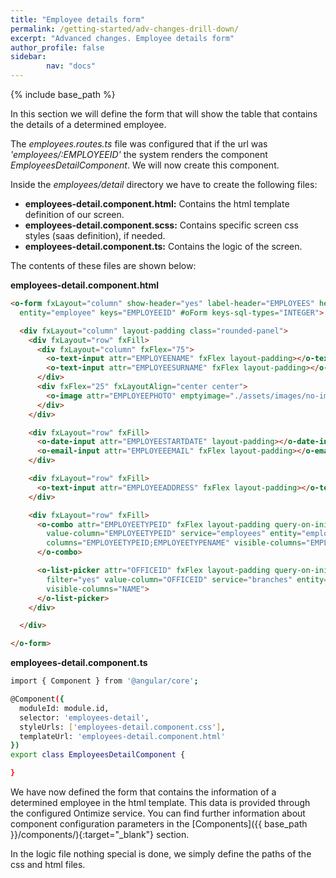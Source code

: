 ```yaml
---
title: "Employee details form"
permalink: /getting-started/adv-changes-drill-down/
excerpt: "Advanced changes. Employee details form"
author_profile: false
sidebar:
        nav: "docs"
---
```


{% include base_path %}

In this section we will define the form that will show the table that contains the details of a determined employee.

The *employees.routes.ts* file was configured that if the url was *'employees/:EMPLOYEEID'* the system renders the component *EmployeesDetailComponent*. We will now create this component.

Inside the *employees/detail* directory we have to create the following files:

* **employees-detail.component.html:** Contains the html template definition of our screen.
* **employees-detail.component.scss:** Contains specific screen css styles (saas definition), if needed.
* **employees-detail.component.ts:** Contains the logic of the screen.

The contents of these files are shown below:

**employees-detail.component.html**

```html
<o-form fxLayout="column" show-header="yes" label-header="EMPLOYEES" header-actions="R;U;D" service="employees"
  entity="employee" keys="EMPLOYEEID" #oForm keys-sql-types="INTEGER">

  <div fxLayout="column" layout-padding class="rounded-panel">
    <div fxLayout="row" fxFill>
      <div fxLayout="column" fxFlex="75">
        <o-text-input attr="EMPLOYEENAME" fxFlex layout-padding></o-text-input>
        <o-text-input attr="EMPLOYEESURNAME" fxFlex layout-padding></o-text-input>
      </div>
      <div fxFlex="25" fxLayoutAlign="center center">
        <o-image attr="EMPLOYEEPHOTO" emptyimage="./assets/images/no-image.png"></o-image>
      </div>
    </div>

    <div fxLayout="row" fxFill>
      <o-date-input attr="EMPLOYEESTARTDATE" layout-padding></o-date-input>
      <o-email-input attr="EMPLOYEEEMAIL" fxFlex layout-padding></o-email-input>
    </div>

    <div fxLayout="row" fxFill>
      <o-text-input attr="EMPLOYEEADDRESS" fxFlex layout-padding></o-text-input>
    </div>

    <div fxLayout="row" fxFill>
      <o-combo attr="EMPLOYEETYPEID" fxFlex layout-padding query-on-init="no" query-on-bind="yes" enabled="yes"
        value-column="EMPLOYEETYPEID" service="employees" entity="employeeType" keys="EMPLOYEETYPEID"
        columns="EMPLOYEETYPEID;EMPLOYEETYPENAME" visible-columns="EMPLOYEETYPENAME">
      </o-combo>

      <o-list-picker attr="OFFICEID" fxFlex layout-padding query-on-init="no" query-on-bind="yes" enabled="yes"
        filter="yes" value-column="OFFICEID" service="branches" entity="branch" keys="OFFICEID" columns="OFFICEID;NAME"
        visible-columns="NAME">
      </o-list-picker>
    </div>

  </div>

</o-form>
```

**employees-detail.component.ts**

```bash
import { Component } from '@angular/core';

@Component({
  moduleId: module.id,
  selector: 'employees-detail',
  styleUrls: ['employees-detail.component.css'],
  templateUrl: 'employees-detail.component.html'
})
export class EmployeesDetailComponent {

}

```
We have now defined the form that contains the information of a determined employee in the html template. This data is provided through the configured Ontimize service. You can find further information about component configuration parameters in the [Components]({{ base_path }}/components/){:target="_blank"} section.

In the logic file nothing special is done, we simply define the paths of the css and html files.

